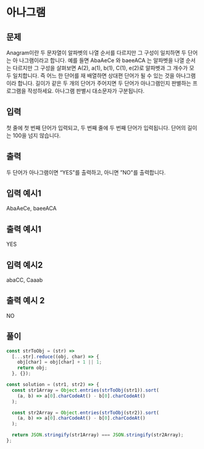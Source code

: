 # 아나그램

## 문제

Anagram이란 두 문자열이 알파벳의 나열 순서를 다르지만 그 구성이 일치하면 두 단어는 아 나그램이라고 합니다.
예를 들면 AbaAeCe 와 baeeACA 는 알파벳을 나열 순서는 다르지만 그 구성을 살펴보면 A(2), a(1), b(1), C(1), e(2)로 알파벳과 그 개수가 모두 일치합니다. 즉 어느 한 단어를 재 배열하면 상대편 단어가 될 수 있는 것을 아나그램이라 합니다.
길이가 같은 두 개의 단어가 주어지면 두 단어가 아나그램인지 판별하는 프로그램을 작성하세요. 아나그램 판별시 대소문자가 구분됩니다.

## 입력

첫 줄에 첫 번째 단어가 입력되고, 두 번째 줄에 두 번째 단어가 입력됩니다. 단어의 길이는 100을 넘지 않습니다.

## 출력

두 단어가 아나그램이면 “YES"를 출력하고, 아니면 ”NO"를 출력합니다.

## 입력 예시1

AbaAeCe,
baeeACA

## 출력 예시1

YES

## 입력 예시2

abaCC,
Caaab

## 출력 예시 2

NO

## 풀이

```javascript
const strToObj = (str) =>
  [...str].reduce((obj, char) => {
    obj[char] = obj[char] + 1 || 1;
    return obj;
  }, {});

const solution = (str1, str2) => {
  const str1Array = Object.entries(strToObj(str1)).sort(
    (a, b) => a[0].charCodeAt() - b[0].charCodeAt()
  );

  const str2Array = Object.entries(strToObj(str2)).sort(
    (a, b) => a[0].charCodeAt() - b[0].charCodeAt()
  );

  return JSON.stringify(str1Array) === JSON.stringify(str2Array);
};
```
